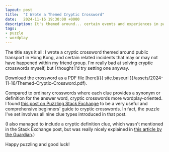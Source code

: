 ```yaml
---
layout: post
title:  "I Wrote a Themed Cryptic Crossword"
date:   2024-11-16 19:30:00 +0000
description: It's themed around... certain events and experiences in past few years related to public transport.
tags:
- puzzle
- wordplay
---
```


The title says it all: I wrote a cryptic crossword themed around public transport in Hong Kong, and certain related incidents that may or may not have happened within my friend group. I'm really bad at solving cryptic crosswords myself, but I thought I'd try setting one anyway.

Download the crossword as a PDF file [here]({{ site.baseurl }}/assets/2024-11-16/Themed-Cryptic-Crossword.pdf).

Compared to ordinary crosswords where each clue provides a synonym or definition for the answer word, cryptic crosswords more wordplay-oriented. I found [this post on Puzzling Stack Exchange](https://puzzling.stackexchange.com/a/45985) to be a very useful and comprehensive beginners' guide to cryptic crosswords. In fact, the puzzle I've set involves all nine clue types introduced in that post.

(I also managed to include a cryptic definition clue, which wasn't mentioned in the Stack Exchange post, but was really nicely explained in [this article by the Guardian](https://www.theguardian.com/crosswords/crossword-blog/2021/mar/15/cryptic-crosswords-for-beginners-cryptic-definitions).)

Happy puzzling and good luck!
